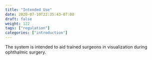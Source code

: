 ```yaml
---
title: "Intended Use"
date: 2020-07-10T22:35:43-07:00
draft: false
weight: 122
tags: ["regulation"]
categories: ["introduction"]
---
```


The system is intended to aid trained surgeons in visualization during ophthalmic surgery.
